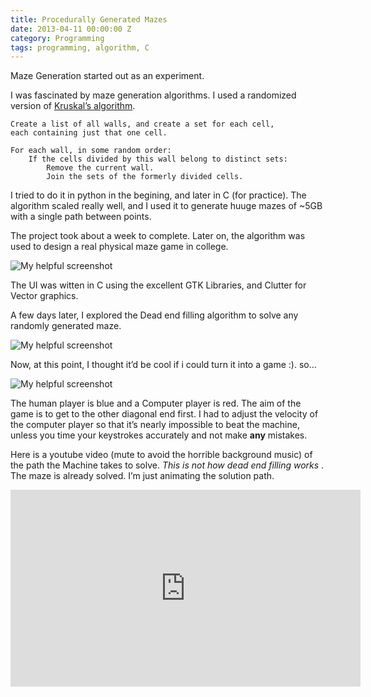 ```yaml
---
title: Procedurally Generated Mazes
date: 2013-04-11 00:00:00 Z
category: Programming
tags: programming, algorithm, C
---
```

Maze Generation started out as an experiment.

I was fascinated by maze generation algorithms. I used a randomized version of [Kruskal’s algorithm](https://en.wikipedia.org/wiki/Maze_generation_algorithm#Randomized_Kruskal's_algorithm). 

    Create a list of all walls, and create a set for each cell, 
    each containing just that one cell.

    For each wall, in some random order:
        If the cells divided by this wall belong to distinct sets:
            Remove the current wall.
            Join the sets of the formerly divided cells.

I tried to do it in python in the begining, and later in C (for practice). The algorithm scaled really well, and I used it to generate huuge mazes of ~5GB with a single path between points.

The project took about a week to complete. Later on, the algorithm was used to design a real physical maze game in college.

![My helpful screenshot](/images/maze1.png)

The UI was witten in C using the excellent GTK Libraries, and Clutter for Vector graphics.

A few days later, I explored the Dead end filling algorithm to solve any randomly generated maze.

![My helpful screenshot](/images/maze2.png)

Now, at this point, I thought it’d be cool if i could turn it into a game :). so…

![My helpful screenshot](/images/maze3.png)

The human player is blue and a Computer player is red. The aim of the game is to get to the other diagonal end first. I had to adjust the velocity of the computer player so that it’s nearly impossible to beat the machine, unless you time your keystrokes accurately and not make **any** mistakes.

Here is a youtube video (mute to avoid the horrible background music) of the path the Machine takes to solve. *This is not how dead end filling works* . The maze is already solved. I’m just animating the solution path.

<iframe width="560" height="315" src="https://www.youtube.com/embed/AkNWvK6vhzk" frameborder="0" allow="accelerometer; autoplay; encrypted-media; gyroscope; picture-in-picture" allowfullscreen></iframe>